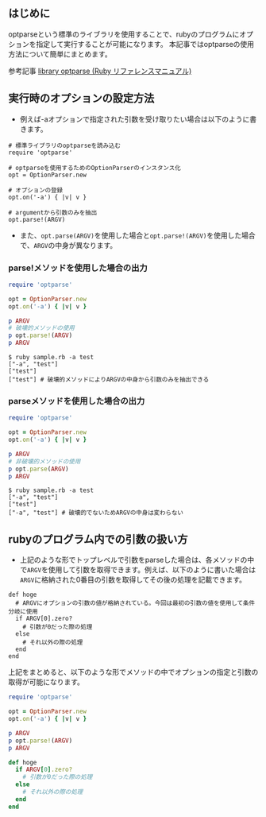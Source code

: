 ## はじめに
optparseという標準のライブラリを使用することで、rubyのプログラムにオプションを指定して実行することが可能になります。
本記事ではoptparseの使用方法について簡単にまとめます。

参考記事
[library optparse (Ruby リファレンスマニュアル)](https://docs.ruby-lang.org/ja/latest/library/optparse.html)

## 実行時のオプションの設定方法
* 例えば-aオプションで指定された引数を受け取りたい場合は以下のように書きます。
```rb:optparseの使用例
# 標準ライブラリのoptparseを読み込む
require 'optparse'

# optparseを使用するためのOptionParserのインスタンス化
opt = OptionParser.new

# オプションの登録
opt.on('-a') { |v| v }

# argumentから引数のみを抽出
opt.parse!(ARGV)
```

* また、`opt.parse(ARGV)`を使用した場合と`opt.parse!(ARGV)`を使用した場合で、`ARGV`の中身が異なります。

### parse!メソッドを使用した場合の出力

```rb:sample.rb
require 'optparse'

opt = OptionParser.new
opt.on('-a') { |v| v }

p ARGV
# 破壊的メソッドの使用
p opt.parse!(ARGV)
p ARGV
```
```sh:parse!メソッド（破壊的）を使用した場合の出力
$ ruby sample.rb -a test
["-a", "test"]
["test"]
["test"] # 破壊的メソッドによりARGVの中身から引数のみを抽出できる
```

### parseメソッドを使用した場合の出力

```rb:sample.rb
require 'optparse'

opt = OptionParser.new
opt.on('-a') { |v| v }

p ARGV
# 非破壊的メソッドの使用
p opt.parse(ARGV)
p ARGV
```
```sh:parseメソッド（非破壊的）を使用した場合の出力
$ ruby sample.rb -a test
["-a", "test"]
["test"]
["-a", "test"] # 破壊的でないためARGVの中身は変わらない
```

## rubyのプログラム内での引数の扱い方
* 上記のような形でトップレベルで引数をparseした場合は、各メソッドの中で`ARGV`を使用して引数を取得できます。例えば、以下のように書いた場合は`ARGV`に格納された0番目の引数を取得してその後の処理を記載できます。

```rb:受け取った引数をメソッド内で使用する例
def hoge
  # ARGVにオプションの引数の値が格納されている。今回は最初の引数の値を使用して条件分岐に使用
  if ARGV[0].zero?
    # 引数が0だった際の処理
  else
    # それ以外の際の処理
  end
end
```

上記をまとめると、以下のような形でメソッドの中でオプションの指定と引数の取得が可能になります。

```rb:sample.rb
require 'optparse'

opt = OptionParser.new
opt.on('-a') { |v| v }

p ARGV
p opt.parse!(ARGV)
p ARGV

def hoge
  if ARGV[0].zero?
    # 引数が0だった際の処理
  else
    # それ以外の際の処理
  end
end
```